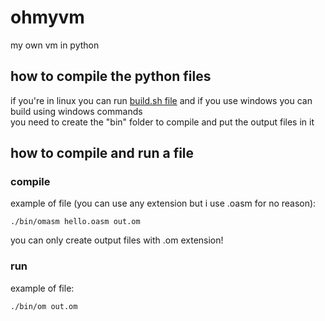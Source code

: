 # ohmyvm
my own vm in python

## how to compile the python files
if you're in linux you can run [build.sh file](./build.sh) and if you use windows you can build using windows commands<br>
you need to create the "bin" folder to compile and put the output files in it

## how to compile and run a file
### compile
example of file (you can use any extension but i use .oasm for no reason):
```console
./bin/omasm hello.oasm out.om
```
you can only create output files with .om extension!
### run
example of file:
```
./bin/om out.om
```
